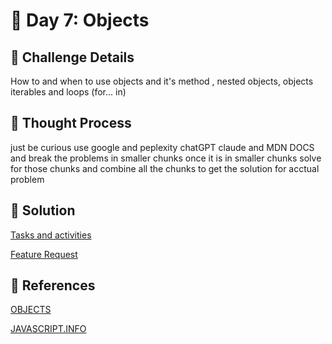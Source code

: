 # 🌟 Day 7: Objects 

## 📜 Challenge Details

How to and when to use objects and it's method , nested objects, objects iterables and loops (for... in)

## 📝 Thought Process

just be curious use google and peplexity chatGPT claude and MDN DOCS and break the problems in smaller chunks once it is in smaller chunks solve for those chunks and combine all the chunks to get the solution for acctual problem

## 🔎 Solution

[Tasks and activities](https://github.com/SURENDRA-BABU-VUNNAM/JavaScript-30-Day-challenge/tree/main/Day_7_objects/01_tasks_and_activities)

[Feature Request](https://github.com/SURENDRA-BABU-VUNNAM/JavaScript-30-Day-challenge/tree/main/Day_7_objects/02_feature_request)

## 🔗 References

[OBJECTS](https://www.perplexity.ai/search/explain-me-about-objects-and-h-g.H5zDCiR4CLysvI48KGQA)

[JAVASCRIPT.INFO](https://javascript.info/)